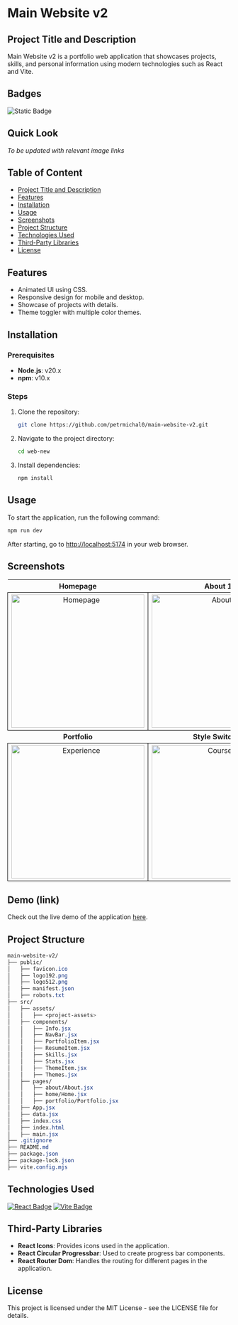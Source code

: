 # Main Website v2

## Project Title and Description
Main Website v2 is a portfolio web application that showcases projects, skills, and personal information using modern technologies such as React and Vite.

## Badges
![Static Badge](https://img.shields.io/badge/status-online-brightgreen)

## Quick Look
*To be updated with relevant image links*

## Table of Content
- [Project Title and Description](#project-title-and-description)
- [Features](#features)
- [Installation](#installation)
- [Usage](#usage)
- [Screenshots](#screenshots)
- [Project Structure](#project-structure)
- [Technologies Used](#technologies-used)
- [Third-Party Libraries](#third-party-libraries)
- [License](#license)

## Features
- Animated UI using CSS.
- Responsive design for mobile and desktop.
- Showcase of projects with details.
- Theme toggler with multiple color themes.

## Installation

### Prerequisites
- **Node.js**: v20.x
- **npm**: v10.x

### Steps

1. Clone the repository:
    ```bash
    git clone https://github.com/petrmichal0/main-website-v2.git
    ```

2. Navigate to the project directory:
    ```bash
    cd web-new
    ```

3. Install dependencies:
    ```bash
    npm install
    ```

## Usage
To start the application, run the following command:
```bash
npm run dev
```

After starting, go to [http://localhost:5174](http://localhost:5174) in your web browser.

## Screenshots

<table>
  <tr>
    <th>Homepage</th>
    <th>About 1</th>
    <th>About 2</th>
  </tr>
  <tr>
    <td style="border: 1px solid black; width: 310px; height: 310px; text-align: center;">
      <a href="https://github.com/user-attachments/assets/31f69221-3a56-4c43-96da-2ef5f6009330" target="_blank">
        <img src="https://github.com/user-attachments/assets/31f69221-3a56-4c43-96da-2ef5f6009330" width="300" height="300" alt="Homepage">
      </a>
    </td>
    <td style="border: 1px solid black; width: 310px; height: 310px; text-align: center;">
      <a href="https://github.com/user-attachments/assets/6b1f0648-2778-4cf8-9227-6a39ed300421" target="_blank">
        <img src="https://github.com/user-attachments/assets/6b1f0648-2778-4cf8-9227-6a39ed300421" width="300" height="300" alt="About">
      </a>
    </td>
    <td style="border: 1px solid black; width: 310px; height: 310px; text-align: center;">
      <a href="https://github.com/user-attachments/assets/6481d012-8e4e-4c14-b329-6901ea58806f" target="_blank">
        <img src="https://github.com/user-attachments/assets/6481d012-8e4e-4c14-b329-6901ea58806f" width="300" height="300" alt="Technologies">
      </a>
    </td>
  </tr>
  <tr>
    <th>Portfolio</th>
    <th>Style Switcher</th>
    <th>Dark Mode</th>
  </tr>
  <tr>
    <td style="border: 1px solid black; width: 310px; height: 310px; text-align: center;">
      <a href="https://github.com/user-attachments/assets/57829709-6b39-485c-9041-eaa9ce473ebc" target="_blank">
        <img src="https://github.com/user-attachments/assets/57829709-6b39-485c-9041-eaa9ce473ebc" width="300" height="300" alt="Experience">
      </a>
    </td>
    <td style="border: 1px solid black; width: 310px; height: 310px; text-align: center;">
      <a href="https://github.com/user-attachments/assets/4a12ecc3-9b02-407f-aef5-5ef8fe68d4c0" target="_blank">
        <img src="https://github.com/user-attachments/assets/4a12ecc3-9b02-407f-aef5-5ef8fe68d4c0" width="300" height="300" alt="Courses">
      </a>
    </td>
    <td style="border: 1px solid black; width: 310px; height: 310px; text-align: center;">
      <a href="https://github.com/user-attachments/assets/124e471f-9524-486e-9ddf-7964cbc0f340" target="_blank">
        <img src="https://github.com/user-attachments/assets/124e471f-9524-486e-9ddf-7964cbc0f340" width="300" height="300" alt="Forgot Password">
      </a>
    </td>
  </tr>
</table>

## Demo (link)

Check out the live demo of the application [here](https://main-website-v2.netlify.app/).

## Project Structure

```css
main-website-v2/
├── public/
│   ├── favicon.ico
│   ├── logo192.png
│   ├── logo512.png
│   ├── manifest.json
│   ├── robots.txt
├── src/
│   ├── assets/
│   │   ├── <project-assets>
│   ├── components/
│   │   ├── Info.jsx
│   │   ├── NavBar.jsx
│   │   ├── PortfolioItem.jsx
│   │   ├── ResumeItem.jsx
│   │   ├── Skills.jsx
│   │   ├── Stats.jsx
│   │   ├── ThemeItem.jsx
│   │   ├── Themes.jsx
│   ├── pages/
│   │   ├── about/About.jsx
│   │   ├── home/Home.jsx
│   │   ├── portfolio/Portfolio.jsx
│   ├── App.jsx
│   ├── data.jsx
│   ├── index.css
│   ├── index.html
│   ├── main.jsx
├── .gitignore
├── README.md
├── package.json
├── package-lock.json
├── vite.config.mjs
```

## Technologies Used

[![React Badge](https://img.shields.io/badge/-React-61DBFB?style=for-the-badge&labelColor=black&logo=react&logoColor=61DBFB)](#)
[![Vite Badge](https://img.shields.io/badge/-Vite-646CFF?style=for-the-badge&labelColor=black&logo=vite&logoColor=646CFF)](#)

## Third-Party Libraries
- **React Icons**: Provides icons used in the application.
- **React Circular Progressbar**: Used to create progress bar components.
- **React Router Dom**: Handles the routing for different pages in the application.

## License
This project is licensed under the MIT License - see the LICENSE file for details.
